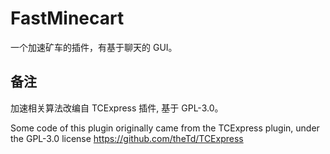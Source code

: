 # FastMinecart

一个加速矿车的插件，有基于聊天的 GUI。

## 备注

加速相关算法改编自 TCExpress 插件, 基于 GPL-3.0。

Some code of this plugin originally came from the TCExpress plugin, under the GPL-3.0 license
https://github.com/theTd/TCExpress
